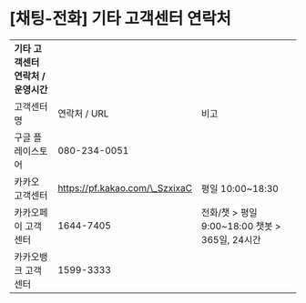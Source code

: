# [채팅-전화] 기타 고객센터 연락처

|  |  |  |
| --- | --- | --- |
| **기타 고객센터 연락처 / 운영시간** | | |
| 고객센터명 | 연락처 / URL | 비고 |
| 구글 플레이스토어 | 080-234-0051 |  |
| 카카오 고객센터 | https://pf.kakao.com/\_SzxixaC | 평일 10:00~18:30 |
| 카카오페이 고객센터 | 1644-7405 | 전화/챗 > 평일 9:00~18:00 챗봇 > 365일, 24시간 |
| 카카오뱅크 고객센터 | 1599-3333 |  |